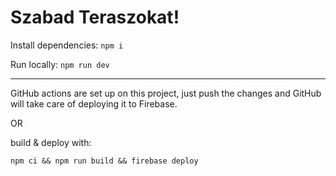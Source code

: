# Szabad Teraszokat!

Install dependencies: `npm i`

Run locally: `npm run dev`

---

GitHub actions are set up on this project, just push the changes and GitHub will take care of deploying it to Firebase.

OR

build & deploy with:

`npm ci && npm run build && firebase deploy `
